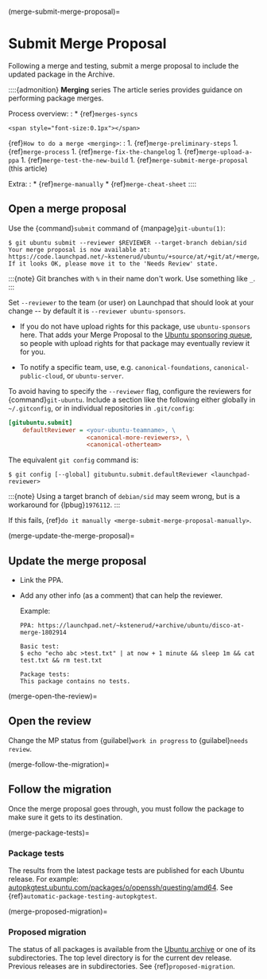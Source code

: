 (merge-submit-merge-proposal)=
# Submit Merge Proposal

Following a merge and testing, submit a merge proposal to include the updated package in the Archive.

::::{admonition} **Merging** series
The article series provides guidance on performing package merges.

Process overview:
:   * {ref}`merges-syncs`

```{raw} html
<span style="font-size:0.1px"></span>
```

{ref}`How to do a merge <merging>`:
:   1. {ref}`merge-preliminary-steps`
    1. {ref}`merge-process`
    1. {ref}`merge-fix-the-changelog`
    1. {ref}`merge-upload-a-ppa`
    1. {ref}`merge-test-the-new-build`
    1. {ref}`merge-submit-merge-proposal` (this article)

Extra:
:   * {ref}`merge-manually`
    * {ref}`merge-cheat-sheet`
::::


## Open a merge proposal

Use the {command}`submit` command of {manpage}`git-ubuntu(1)`:

```none
$ git ubuntu submit --reviewer $REVIEWER --target-branch debian/sid
Your merge proposal is now available at: https://code.launchpad.net/~kstenerud/ubuntu/+source/at/+git/at/+merge/358655
If it looks OK, please move it to the 'Needs Review' state.
```

:::{note}
Git branches with `%` in their name don't work. Use something like `_`.
:::

Set `--reviewer` to the team (or user) on Launchpad that should look at your change -- by default it is `--reviewer ubuntu-sponsors`.

* If you do not have upload rights for this package, use `ubuntu-sponsors` here. That adds your Merge Proposal to the
  [Ubuntu sponsoring queue](http://sponsoring-reports.ubuntu.com/general.html), so people with upload rights for that package may eventually review it for you.

* To notify a specific team, use, e.g. `canonical-foundations`, `canonical-public-cloud`, or `ubuntu-server`.

To avoid having to specify the `--reviewer` flag, configure the reviewers for {command}`git-ubuntu`. Include a section like the following either globally in `~/.gitconfig`, or in individual repositories in `.git/config`:

```ini
[gitubuntu.submit]
    defaultReviewer = <your-ubuntu-teamname>, \
                      <canonical-more-reviewers>, \
                      <canonical-otherteam>
```

The equivalent `git config` command is:

```none
$ git config [--global] gitubuntu.submit.defaultReviewer <launchpad-reviewer>
```

:::{note}
Using a target branch of `debian/sid` may seem wrong, but is a workaround for {lpbug}`1976112`.
:::

If this fails, {ref}`do it manually <merge-submit-merge-proposal-manually>`.


(merge-update-the-merge-proposal)=
## Update the merge proposal

* Link the PPA.

* Add any other info (as a comment) that can help the reviewer.

  Example:

  ```
  PPA: https://launchpad.net/~kstenerud/+archive/ubuntu/disco-at-merge-1802914

  Basic test:
  $ echo "echo abc >test.txt" | at now + 1 minute && sleep 1m && cat test.txt && rm test.txt

  Package tests:
  This package contains no tests.
  ```

(merge-open-the-review)=
## Open the review

Change the MP status from {guilabel}`work in progress` to {guilabel}`needs review`.


(merge-follow-the-migration)=
## Follow the migration

Once the merge proposal goes through, you must follow the package to make sure it gets to its destination.


(merge-package-tests)=
### Package tests

The results from the latest package tests are published for each Ubuntu release. For example: [autopkgtest.ubuntu.com/packages/o/openssh/questing/amd64](http://autopkgtest.ubuntu.com/packages/o/openssh/questing/amd64). See {ref}`automatic-package-testing-autopkgtest`.


(merge-proposed-migration)=
### Proposed migration

The status of all packages is available from the [Ubuntu archive](https://ubuntu-archive-team.ubuntu.com/proposed-migration/) or one of its subdirectories. The top level directory is for the current dev release. Previous releases are in subdirectories. See {ref}`proposed-migration`.
